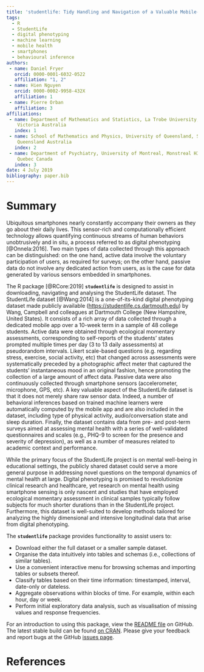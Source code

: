 ```yaml
---
title: 'studentlife: Tidy Handling and Navigation of a Valuable Mobile-Health Dataset'
tags:
  - R
  - StudentLife
  - digital phenotyping
  - machine learning
  - mobile health
  - smartphones
  - behavioural inference
authors:
 - name: Daniel Fryer
   orcid: 0000-0001-6032-0522
   affiliation: "1, 2"
 - name: Hien Nguyen
   orcid: 0000-0002-9958-432X
   affiliation: 1
 - name: Pierre Orban
   affiliation: 3
affiliations:
 - name: Department of Mathematics and Statistics, La Trobe University, Bundoora 3086,
    Victoria Australia
   index: 1
 - name: School of Mathematics and Physics, University of Queensland, St. Lucia 4072,
    Queensland Australia
   index: 2
 - name: Department of Psychiatry, University of Montreal, Monstreal H3C 3J7,
    Quebec Canada
   index: 3
date: 4 July 2019
bibliography: paper.bib
---
```


# Summary
Ubiquitous smartphones nearly constantly accompany their owners as they go about their daily lives. This sensor-rich and computationally efficient technology allows quantifying continuous streams of human behaviors unobtrusively and in situ, a process referred to as digital phenotyping [@Onnela:2016]. Two main types of data collected through this approach can be distinguished: on the one hand, active data involve the voluntary participation of users, as required for surveys; on the other hand, passive data do not involve any dedicated action from users, as is the case for data generated by various sensors embedded in smartphones. 

The R package [@RCore:2019] **``studentlife``** is designed to assist in downloading, navigating and analysing the StudentLife dataset. The StudentLife dataset [@Wang:2014] is a one-of-its-kind digital phenotyping dataset made publicly available (https://studentlife.cs.dartmouth.edu) by Wang, Campbell and colleagues at Dartmouth College (New Hampshire, United States). It consists of a rich array of data collected through a dedicated mobile app over a 10-week term in a sample of 48 college students. Active data were obtained through ecological momentary assessments, corresponding to self-reports of the students’ states prompted multiple times per day (3 to 13 daily assessments) at pseudorandom intervals. Likert scale-based questions (e.g. regarding stress, exercise, social activity, etc) that changed across assessments were systematically preceded by a photographic affect meter that captured the students’ instantaneous mood in an original fashion, hence promoting the collection of a large amount of affect data. Passive data were also continuously collected through smartphone sensors (accelerometer, microphone, GPS, etc). A key valuable aspect of the StudentLife dataset is that it does not merely share raw sensor data. Indeed, a number of behavioral inferences based on trained machine learners were automatically computed by the mobile app and are also included in the dataset, including type of physical activity, audio/conversation state and sleep duration. Finally, the dataset contains data from pre- and post-term surveys aimed at assessing mental health with a series of well-validated questionnaires and scales (e.g., PHQ-9 to screen for the presence and severity of depression), as well as a number of measures related to academic context and performance. 

While the primary focus of the StudentLife project is on mental well-being in educational settings, the publicly shared dataset could serve a more general purpose in addressing novel questions on the temporal dynamics of mental health at large. Digital phenotyping is promised to revolutionize clinical research and healthcare, yet research on mental health using smartphone sensing is only nascent and studies that have employed ecological momentary assessment in clinical samples typically follow subjects for much shorter durations than in the StudentLife project. Furthermore, this dataset is well-suited to develop methods tailored for analyzing the highly dimensional and intensive longitudinal data that arise from digital phenotyping.

The **``studentlife``** package provides functionality to assist users to: 

* Download either the full dataset or a smaller sample dataset.
* Organise the data intuitively into tables and schemas (i.e., collections of similar tables).
* Use a convenient interactive menu for browsing schemas and importing tables or subsets thereof.
* Classify tables based on their time information: timestamped, interval, date-only or dateless.
* Aggregate observations within blocks of time. For example, within each hour, day or week.
* Perform initial exploratory data analysis, such as visualisation of missing values and response
frequencies. 

For an introduction to using this package, view the [README file](https://github.com/frycast/studentlife/blob/master/README.md) on GitHub. The latest stable build can be found [on CRAN](https://CRAN.R-project.org/package=studentlife). Please give your feedback and report bugs at the GitHub [issues page](https://github.com/frycast/studentlife/issues).

# References
